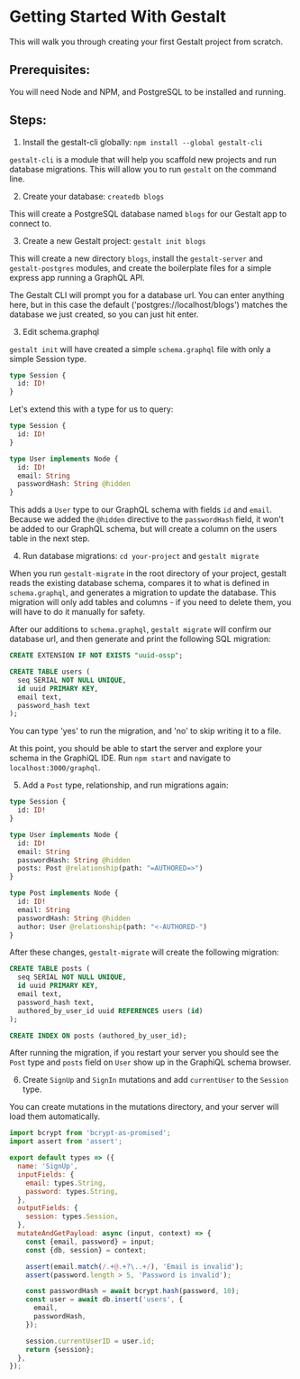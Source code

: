 Getting Started With Gestalt
============================

This will walk you through creating your first Gestalt project from scratch.


Prerequisites:
--------------

You will need Node and NPM, and PostgreSQL to be installed and running.

Steps:
------

1) Install the gestalt-cli globally: `npm install --global gestalt-cli`

`gestalt-cli` is a module that will help you scaffold new projects and run database migrations.  This will allow you to run `gestalt` on the command line.

2) Create your database: `createdb blogs`

This will create a PostgreSQL database named `blogs` for our Gestalt app to connect to.

3) Create a new Gestalt project: `gestalt init blogs`

This will create a new directory `blogs`, install the `gestalt-server` and `gestalt-postgres` modules, and create the boilerplate files for a simple express app running a GraphQL API.

The Gestalt CLI will prompt you for a database url.  You can enter anything here, but in this case the default ('postgres://localhost/blogs') matches the database we just created, so you can just hit enter.

3) Edit schema.graphql

`gestalt init` will have created a simple `schema.graphql` file with only a simple Session type.

```graphql
type Session {
  id: ID!
}
```

Let's extend this with a type for us to query:

```graphql
type Session {
  id: ID!
}

type User implements Node {
  id: ID!
  email: String
  passwordHash: String @hidden
}
```

This adds a `User` type to our GraphQL schema with fields `id` and `email`.  Because we added the `@hidden` directive to the  `passwordHash` field, it won't be added to our GraphQL schema, but will create a column on the users table in the next step.

4) Run database migrations: `cd your-project` and `gestalt migrate`

When you run `gestalt-migrate` in the root directory of your project, gestalt reads the existing database schema, compares it to what is defined in `schema.graphql`, and generates a migration to update the database.  This migration will only add tables and columns - if you need to delete them, you will have to do it manually for safety.

After our additions to `schema.graphql`, `gestalt migrate` will confirm our database url, and then generate and print the following SQL migration:

```SQL
CREATE EXTENSION IF NOT EXISTS "uuid-ossp";

CREATE TABLE users (
  seq SERIAL NOT NULL UNIQUE,
  id uuid PRIMARY KEY,
  email text,
  password_hash text
);
```

You can type 'yes' to run the migration, and 'no' to skip writing it to a file.

At this point, you should be able to start the server and explore your schema in the GraphiQL IDE.  Run `npm start` and navigate to `localhost:3000/graphql`.

5) Add a `Post` type, relationship, and run migrations again:

```graphql
type Session {
  id: ID!
}

type User implements Node {
  id: ID!
  email: String
  passwordHash: String @hidden
  posts: Post @relationship(path: "=AUTHORED=>")
}

type Post implements Node {
  id: ID!
  email: String
  passwordHash: String @hidden
  author: User @relationship(path: "<-AUTHORED-")
}
```

After these changes, `gestalt-migrate` will create the following migration:

```SQL
CREATE TABLE posts (
  seq SERIAL NOT NULL UNIQUE,
  id uuid PRIMARY KEY,
  email text,
  password_hash text,
  authored_by_user_id uuid REFERENCES users (id)
);

CREATE INDEX ON posts (authored_by_user_id);
```

After running the migration, if you restart your server you should see the `Post` type and `posts` field on `User` show up in the GraphiQL schema browser.

6) Create `SignUp` and `SignIn` mutations and add `currentUser` to the `Session` type.

You can create mutations in the mutations directory, and your server will load them automatically.

```js
import bcrypt from 'bcrypt-as-promised';
import assert from 'assert';

export default types => ({
  name: 'SignUp',
  inputFields: {
    email: types.String,
    password: types.String,
  },
  outputFields: {
    session: types.Session,
  },
  mutateAndGetPayload: async (input, context) => {
    const {email, password} = input;
    const {db, session} = context;

    assert(email.match(/.+@.+?\..+/), 'Email is invalid');
    assert(password.length > 5, 'Password is invalid');

    const passwordHash = await bcrypt.hash(password, 10);
    const user = await db.insert('users', {
      email,
      passwordHash,
    });

    session.currentUserID = user.id;
    return {session};
  },
});
```
